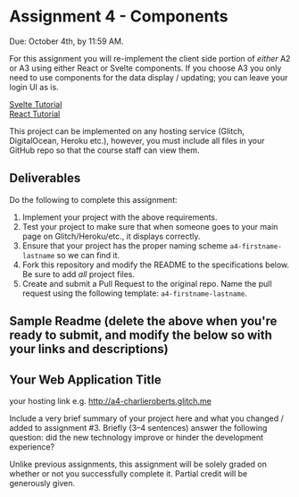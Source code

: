 Assignment 4 - Components
===

Due: October 4th, by 11:59 AM.

For this assignment you will re-implement the client side portion of *either* A2 or A3 using either React or Svelte components. If you choose A3 you only need to use components for the data display / updating; you can leave your login UI as is.

[Svelte Tutorial](https://github.com/cs-4241-24/cs-4241-24.github.io/blob/main/using.svelte.md)  
[React Tutorial](https://github.com/cs-4241-24/cs-4241-24.github.io/blob/main/using.react.md)  

This project can be implemented on any hosting service (Glitch, DigitalOcean, Heroku etc.), however, you must include all files in your GitHub repo so that the course staff can view them.

Deliverables
---

Do the following to complete this assignment:

1. Implement your project with the above requirements.
3. Test your project to make sure that when someone goes to your main page on Glitch/Heroku/etc., it displays correctly.
4. Ensure that your project has the proper naming scheme `a4-firstname-lastname` so we can find it.
5. Fork this repository and modify the README to the specifications below. Be sure to add *all* project files.
6. Create and submit a Pull Request to the original repo. Name the pull request using the following template: `a4-firstname-lastname`.

Sample Readme (delete the above when you're ready to submit, and modify the below so with your links and descriptions)
---

## Your Web Application Title

your hosting link e.g. http://a4-charlieroberts.glitch.me

Include a very brief summary of your project here and what you changed / added to assignment #3. Briefly (3–4 sentences) answer the following question: did the new technology improve or hinder the development experience?

Unlike previous assignments, this assignment will be solely graded on whether or not you successfully complete it. Partial credit will be generously given.